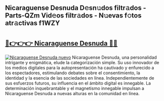 ## Nicaraguense Desnuda D𝚎sn𝚞dos filtr𝚊dos - Parts-QZm Vid𝚎os filtr𝚊dos - N𝚞evas f𝚘tos atr𝚊ctivas f1WZY

# <h2><a href="http://mb9plf.tromn.icu/?c=Nicaraguense+Desnuda">🔗👉👉👉 Nicaraguense Desnuda 🔗🔗</a></h2>

[![Nicaraguense Desnuda nuevo](https://i.imgur.com/pEAQMta.gif)](http://mb9plf.tromn.icu/?c=Nicaraguense+Desnuda)
Nicaraguense Desnuda, una personalidad intrigante y enigmática, elude la categorización simple. Su uso innovador de los medios digitales para la autopresentación ha cautivado y enfurecido a los espectadores, estimulando debates sobre el consentimiento, la identidad y la esencia de las sociedades en línea. Independientemente de sus esfuerzos futuros, su influencia en el ámbito digital es innegable. La determinación inquebrantable y el magnetismo innegable impulsan a Nicaraguense Desnuda a nuevas alturas en la comunidad en línea.
